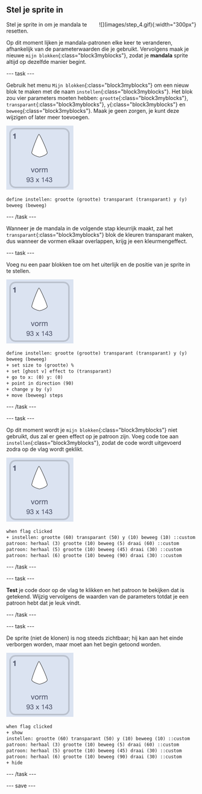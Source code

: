 ## Stel je sprite in

<div style="display: flex; flex-wrap: wrap">
<div style="flex-basis: 200px; flex-grow: 1; margin-right: 15px;">
Stel je sprite in om je mandala te resetten.
</div>
<div>
![](images/step_4.gif){:width="300px"}
</div>
</div>

Op dit moment lijken je mandala-patronen elke keer te veranderen, afhankelijk van de parameterwaarden die je gebruikt. Vervolgens maak je nieuwe `mijn blokken`{:class="block3myblocks"}, zodat je **mandala** sprite altijd op dezelfde manier begint.

--- task ---

Gebruik het menu `Mijn blokken`{:class="block3myblocks"} om een nieuw blok te maken met de naam `instellen`{:class="block3myblocks"}. Het blok zou vier parameters moeten hebben: `grootte`{:class="block3myblocks"}, `transparant`{:class="block3myblocks"}, `y`{:class="block3myblocks"} en `beweeg`{:class="block3myblocks"}. Maak je geen zorgen, je kunt deze wijzigen of later meer toevoegen.

![De vorm sprite.](images/shape_sprite.png)

```blocks3
define instellen: grootte (grootte) transparant (transparant) y (y) beweeg (beweeg)
```

--- /task ---

Wanneer je de mandala in de volgende stap kleurrijk maakt, zal het `transparant`{:class="block3myblocks"} blok de kleuren transparant maken, dus wanneer de vormen elkaar overlappen, krijg je een kleurmengeffect.

--- task ---

Voeg nu een paar blokken toe om het uiterlijk en de positie van je sprite in te stellen.

![De vorm sprite.](images/shape_sprite.png)

```blocks3
define instellen: grootte (grootte) transparant (transparant) y (y) beweeg (beweeg)
+ set size to (grootte) %
+ set [ghost v] effect to (transparant)
+ go to x: (0) y: (0)
+ point in direction (90)
+ change y by (y)
+ move (beweeg) steps
```

--- /task ---

--- task ---

Op dit moment wordt je `mijn blokken`{:class="block3myblocks"} niet gebruikt, dus zal er geen effect op je patroon zijn. Voeg code toe aan `instellen`{:class="block3myblocks"}, zodat de code wordt uitgevoerd zodra op de vlag wordt geklikt.

![De vorm sprite.](images/shape_sprite.png)

```blocks3
when flag clicked
+ instellen: grootte (60) transparant (50) y (10) beweeg (10) ::custom
patroon: herhaal (3) grootte (10) beweeg (5) draai (60) ::custom
patroon: herhaal (5) grootte (10) beweeg (45) draai (30) ::custom
patroon: herhaal (6) grootte (10) beweeg (90) draai (30) ::custom
```

--- /task ---

--- task ---

**Test** je code door op de vlag te klikken en het patroon te bekijken dat is getekend. Wijzig vervolgens de waarden van de parameters totdat je een patroon hebt dat je leuk vindt.

--- /task ---

--- task ---

De sprite (niet de klonen) is nog steeds zichtbaar; hij kan aan het einde verborgen worden, maar moet aan het begin getoond worden.

![De vorm sprite.](images/shape_sprite.png)

```blocks3
when flag clicked
+ show
instellen: grootte (60) transparant (50) y (10) beweeg (10) ::custom
patroon: herhaal (3) grootte (10) beweeg (5) draai (60) ::custom
patroon: herhaal (5) grootte (10) beweeg (45) draai (30) ::custom
patroon: herhaal (6) grootte (10) beweeg (90) draai (30) ::custom
+ hide
```

--- /task ---

--- save ---

